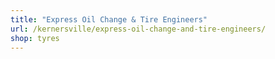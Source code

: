 ```yaml
---
title: "Express Oil Change & Tire Engineers"
url: /kernersville/express-oil-change-and-tire-engineers/
shop: tyres
---
```

